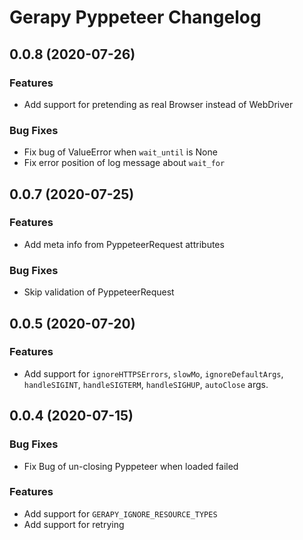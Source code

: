 # Gerapy Pyppeteer Changelog

## 0.0.8 (2020-07-26)

### Features

* Add support for pretending as real Browser instead of WebDriver

### Bug Fixes

* Fix bug of ValueError when `wait_until` is None
* Fix error position of log message about `wait_for`

## 0.0.7 (2020-07-25)

### Features

* Add meta info from PyppeteerRequest attributes

### Bug Fixes

* Skip validation of PyppeteerRequest

## 0.0.5 (2020-07-20)

### Features

* Add support for `ignoreHTTPSErrors`, `slowMo`, `ignoreDefaultArgs`,
`handleSIGINT`, `handleSIGTERM`, `handleSIGHUP`, `autoClose` args.

## 0.0.4 (2020-07-15)

### Bug Fixes

* Fix Bug of un-closing Pyppeteer when loaded failed

### Features

* Add support for `GERAPY_IGNORE_RESOURCE_TYPES`
* Add support for retrying